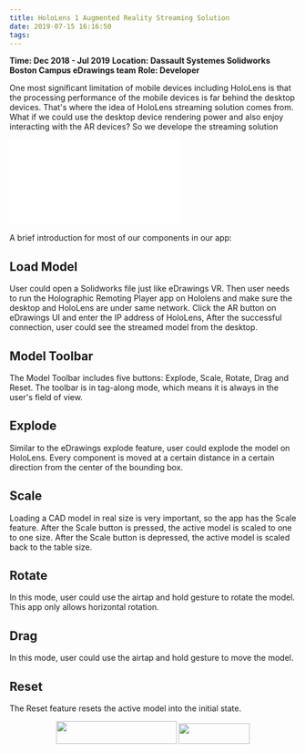 ```yaml
---
title: HoloLens 1 Augmented Reality Streaming Solution
date: 2019-07-15 16:16:50
tags:
---
```


**Time: Dec 2018 - Jul 2019**
**Location: Dassault Systemes Solidworks Boston Campus eDrawings team**
**Role: Developer**

One most significant limitation of mobile devices including HoloLens is that the processing performance of the mobile devices is far behind the desktop devices.  That's where the idea of HoloLens streaming solution comes from. What if we could use the desktop device rendering power and also enjoy interacting with the AR devices? So we develope the streaming solution

<iframe src="//player.bilibili.com/player.html?aid=796012437&bvid=BV1iC4y1a7nw&cid=202549466&page=1" scrolling="no" border="0" frameborder="no" framespacing="0" allowfullscreen="true" title="HoloLens 1 Augmented Reality CAD Model Viewer Demo Video"> </iframe>

A brief introduction for most of our components in our app:

## Load Model
User could open a Solidworks file just like eDrawings VR. Then user needs to run the Holographic Remoting Player app on Hololens and make sure the desktop and HoloLens are under same network. Click the AR button on eDrawings UI and enter the IP address of HoloLens, After the successful connection, user could see the streamed model from the desktop.

## Model Toolbar
The Model Toolbar includes five buttons: Explode, Scale, Rotate, Drag and Reset. The toolbar is in tag-along mode, which means it is always in the user's field of view. 

## Explode
Similar to the eDrawings explode feature, user could explode the model on HoloLens. Every component is moved at a certain distance in a certain direction from the center of the bounding box.  

## Scale
Loading a CAD model in real size is very important, so the app has the Scale feature. After the Scale button is pressed, the active model is scaled to one to one size. After the Scale button is depressed, the active model is scaled back to the table size.

## Rotate
In this mode, user could use the airtap and hold gesture to rotate the model. This app only allows horizontal rotation.

## Drag
In this mode, user could use the airtap and hold gesture to move the model. 

## Reset
The Reset feature resets the active model into the initial state.

<div align="center">
<img src="https://s1.ax1x.com/2020/06/19/NuTgbT.png" width="212px" height="40px"> <img src="https://s1.ax1x.com/2020/06/19/NuTRVU.png" width="125px" height="36px">    
</div>
